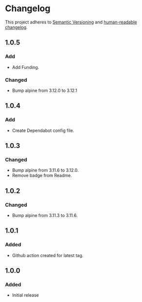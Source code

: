 # Changelog

This project adheres to [Semantic Versioning](https://semver.org/spec/v2.0.0.html)
and [human-readable changelog](https://keepachangelog.com/en/1.0.0/).

## 1.0.5

### Add

- Add Funding.

### Changed

- Bump alpine from 3.12.0 to 3.12.1

## 1.0.4

### Add

- Create Dependabot config file.

## 1.0.3

### Changed

- Bump alpine from 3.11.6 to 3.12.0.
- Remove badge from Readme.

## 1.0.2

### Changed

- Bump alpine from 3.11.3 to 3.11.6.

## 1.0.1

### Added

- Github action created for latest tag.

## 1.0.0

### Added

- Initial release
